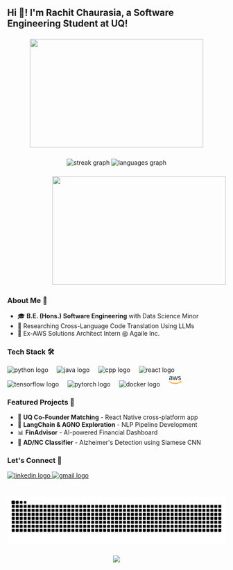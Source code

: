 <h2 align="left">Hi 👋! I'm Rachit Chaurasia, a Software Engineering Student at UQ!</h2>

###

<div align="center">
  <img src="https://media.giphy.com/media/unxCGmTuBvwo2djRLA/giphy.gif" width="400" height="250"/>
</div>

###

<div align="center">
  <img src="https://streak-stats.demolab.com?user=rachitchaurasia&locale=en&mode=daily&theme=dracula&hide_border=false&border_radius=5" height="150" alt="streak graph"  />
  <img src="https://github-readme-stats.vercel.app/api/top-langs?username=rachitchaurasia&locale=en&hide_title=false&layout=compact&card_width=320&langs_count=5&theme=dracula&hide_border=false" height="150" alt="languages graph"  />
</div>

###

<div align="right">
  <img src="https://media.giphy.com/media/oFYKw5OTZBZzVONpUh/giphy.gif" width="400" height="250"/>
</div>

### About Me 🎯

- 🎓 **B.E. (Hons.) Software Engineering** with Data Science Minor
- 🔬 Researching Cross-Language Code Translation Using LLMs
- 💼 Ex-AWS Solutions Architect Intern @ Agaile Inc.

### Tech Stack 🛠️

<div align="left">
  <img src="https://cdn.jsdelivr.net/gh/devicons/devicon/icons/python/python-original.svg" height="30" alt="python logo"  />
  <img width="12" />
  <img src="https://cdn.jsdelivr.net/gh/devicons/devicon/icons/java/java-original.svg" height="30" alt="java logo"  />
  <img width="12" />
  <img src="https://cdn.jsdelivr.net/gh/devicons/devicon/icons/cplusplus/cplusplus-original.svg" height="30" alt="cpp logo"  />
  <img width="12" />
  <img src="https://cdn.jsdelivr.net/gh/devicons/devicon/icons/react/react-original.svg" height="30" alt="react logo"  />
  <img width="12" />
  <img src="https://cdn.jsdelivr.net/gh/devicons/devicon/icons/tensorflow/tensorflow-original.svg" height="30" alt="tensorflow logo"  />
  <img width="12" />
  <img src="https://cdn.jsdelivr.net/gh/devicons/devicon/icons/pytorch/pytorch-original.svg" height="30" alt="pytorch logo"  />
  <img width="12" />
  <img src="https://cdn.jsdelivr.net/gh/devicons/devicon/icons/docker/docker-original.svg" height="30" alt="docker logo"  />
  <img width="12" />
  <img src="https://raw.githubusercontent.com/devicons/devicon/master/icons/amazonwebservices/amazonwebservices-original-wordmark.svg" height="30" alt="aws logo"  />
</div>

### Featured Projects 🚀

- 📱 **UQ Co-Founder Matching** - React Native cross-platform app
- 🤖 **LangChain & AGNO Exploration** - NLP Pipeline Development
- 📊 **FinAdvisor** - AI-powered Financial Dashboard
- 🧠 **AD/NC Classifier** - Alzheimer's Detection using Siamese CNN

### Let's Connect 🤝

<div align="left">
  <a href="https://www.linkedin.com/in/rachitchaurasia">
    <img src="https://img.shields.io/static/v1?message=LinkedIn&logo=linkedin&label=&color=0077B5&logoColor=white&labelColor=&style=for-the-badge" height="35" alt="linkedin logo"  />
  </a>
  <a href="mailto:rachitchaurasia2701@gmail.com">
    <img src="https://img.shields.io/static/v1?message=Gmail&logo=gmail&label=&color=D14836&logoColor=white&labelColor=&style=for-the-badge" height="35" alt="gmail logo"  />
  </a>
</div>

###

<br clear="both">

<img src="https://raw.githubusercontent.com/rachitchaurasia/rachitchaurasia/output/snake.svg" alt="Snake animation" />

###

<div align="center">
  <img src="https://profile-counter.glitch.me/rachitchaurasia/count.svg?"  />
</div>
